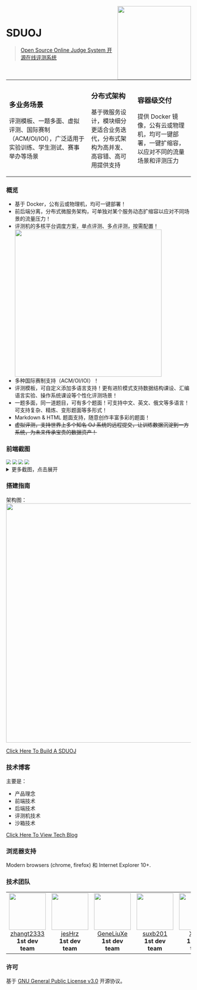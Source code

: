 <img align="right" src="docs/.vuepress/public/img/logo.png" width=200 />

<br />

# SDUOJ

> [Open Source Online Judge System 开源在线评测系统](https://sduoj.online)

<br />

<table>
    <tr>
        <td>
            <h3>多业务场景</h3> 
            <p>评测模板、一题多面、虚拟评测、国际赛制（ACM/OI/IOI），广泛适用于实验训练、学生测试、赛事举办等场景</p>
        </td>
        <td>
            <h3>分布式架构</h3> 
            <p>基于微服务设计，模块细分更适合业务迭代，分布式架构为高并发、高容错、高可用提供支持</p>
        </td>
        <td>
            <h3>容器级交付</h3> 
            <p>提供 Docker 镜像，公有云或物理机，均可一键部署，一键扩缩容，以应对不同的流量场景和评测压力</p>
        </td>
    </tr>
</table>


### 概览

* 基于 Docker，公有云或物理机，均可一键部署！
* 前后端分离，分布式微服务架构，可单独对某个服务动态扩缩容以应对不同场景的流量压力！
* 评测机的多核平台调度方案，单点评测、多点评测，按需配置！  <img src="docs/.vuepress/public/img/image-20201122203804615.png" width=400 align="center"/>
* 多种国际赛制支持（ACM/OI/IOI）！
* 评测模板，可自定义添加多语言支持！更有进阶模式支持数据结构课设、汇编语言实验、操作系统课设等个性化评测场景！
* 一题多面，同一道题目，可有多个题面！可支持中文、英文、俄文等多语言！可支持复杂、精炼、变形题面等多形式！
* Markdown & HTML 题面支持，随意创作丰富多彩的题面！
* ~~虚拟评测，支持世界上多个知名 OJ 系统的远程提交，让训练数据沉淀到一方系统，为未来传承宝贵的数据资产！~~

### 前端截图

<img src="docs/.vuepress/public/img/image-20201122210911513.png" style="zoom:80%;" />

<img src="docs/.vuepress/public/img/image-20201122211144679.png" style="zoom:80%;" />

<img src="docs/.vuepress/public/img/image-20201122211232174.png" style="zoom:80%;" />

<img src="docs/.vuepress/public/img/image-20201122212148575.png" style="zoom:80%;" />

<details>
<summary>更多截图，点击展开</summary>
<br>

<img src="docs/.vuepress/public/img/image-20201122210935648.png" style="zoom:80%;" />

<img src="docs/.vuepress/public/img/image-20201122211308172.png" style="zoom:80%;" />


<img src="docs/.vuepress/public/img/image-20201122212415897.png" style="zoom:80%;" />

<img src="docs/.vuepress/public/img/image-20201122212452051.png" style="zoom:80%;" />

<img src="docs/.vuepress/public/img/image-20201122212524787.png" style="zoom:80%;" />

<img src="docs/.vuepress/public/img/image-20201122212606712.png" style="zoom:80%;" />

<img src="docs/.vuepress/public/img/image-20201122212903607.png" style="zoom:80%;" />

<img src="docs/.vuepress/public/img/image-20201122212835905.png" style="zoom:80%;" />

</details>

### 搭建指南

架构图：  <img src="docs/.vuepress/public/img/image-20201122204545807.png" width=650 align="center"/>

[Click Here To Build A SDUOJ](https://sduoj.online/building-guide/)

### 技术博客

主要是：
* 产品理念
* 前端技术
* 后端技术
* 评测机技术
* 沙箱技术

[Click Here To View Tech Blog](https://sduoj.online/technology-blog/)


### 浏览器支持

Modern browsers (chrome, firefox) 和 Internet Explorer 10+.

### 技术团队
<table>
    <tr>
        <td align="center">
            <img src="https://github.com/zhangt2333.png?s=64" width="100px;"/>
            <br />
            <a href="https://github.com/zhangt2333" target="_blank">zhangt2333</a>
            <br />
            <strong> 1st dev team </strong>
        </td>
        <td align="center">
            <img src="https://github.com/jesHrz.png?s=64" width="100px;"/>
            <br />
            <a href="https://github.com/jesHrz" target="_blank">jesHrz</a>
            <br />
            <strong> 1st dev team </strong>
        </td>
        <td align="center">
            <img src="https://github.com/GeneLiuXe.png?s=64" width="100px;"/>
            <br />
            <a href="https://github.com/GeneLiuXe" target="_blank">GeneLiuXe</a>
            <br />
            <strong> 1st dev team </strong>
        </td>
        <td align="center">
            <img src="https://github.com/suxb201.png?s=64" width="100px;"/>
            <br />
            <a href="https://github.com/suxb201" target="_blank">suxb201</a>
            <br />
            <strong> 1st dev team </strong>
        </td>
        <td align="center">
            <img src="https://github.com/Xrvitd.png?s=64" width="100px;"/>
            <br />
            <a href="https://github.com/Xrvitd" target="_blank">Xrvitd</a>
            <br />
            <strong> 1st dev team </strong>
        </td>
    </tr>
</table>

### 许可

基于 [GNU General Public License v3.0](https://www.gnu.org/licenses/gpl-3.0.en.html) 开源协议。
